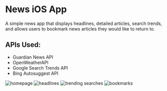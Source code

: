 # News iOS App
A simple news app that displays headlines, detailed articles, search trends, and allows users to bookmark news articles they would like to return to.

## APIs Used:
* Guardian News API
* OpenWeatherAPI
* Google Search Trends API
* Bing Autosuggest API

![homepage](/images/homepage) ![headlines](/images/headlines) ![trending searches](/images/trend) ![bookmarks](/images/bookmarks)